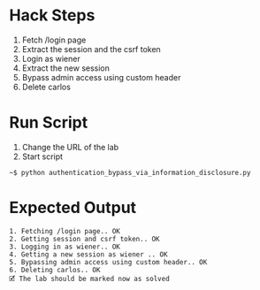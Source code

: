 # Hack Steps

1. Fetch /login page
2. Extract the session and the csrf token
3. Login as wiener
4. Extract the new session
5. Bypass admin access using custom header
6. Delete carlos

# Run Script

1. Change the URL of the lab
2. Start script

```
~$ python authentication_bypass_via_information_disclosure.py
```

# Expected Output

```
1. Fetching /login page.. OK
2. Getting session and csrf token.. OK
3. Logging in as wiener.. OK
4. Getting a new session as wiener .. OK
5. Bypassing admin access using custom header.. OK
6. Deleting carlos.. OK
🗹 The lab should be marked now as solved
```
